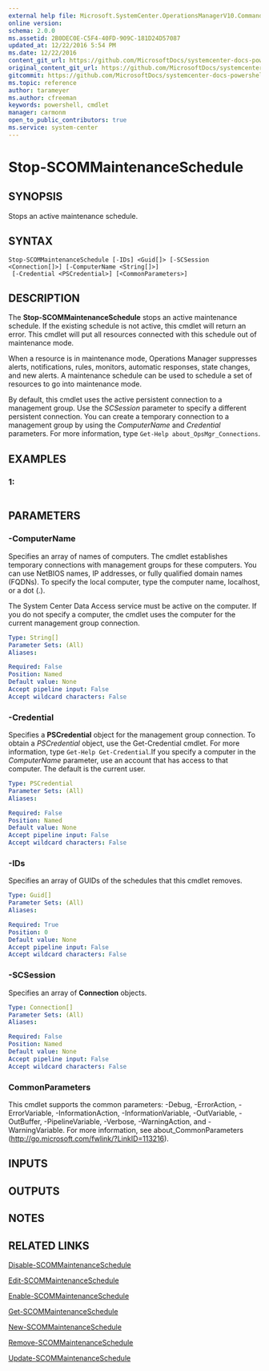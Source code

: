 ```yaml
---
external help file: Microsoft.SystemCenter.OperationsManagerV10.Commands.dll-Help.xml
online version: 
schema: 2.0.0
ms.assetid: 2B0DEC0E-C5F4-40FD-909C-181D24D57087
updated_at: 12/22/2016 5:54 PM
ms.date: 12/22/2016
content_git_url: https://github.com/MicrosoftDocs/systemcenter-docs-powershell/blob/live/systemcenter-cmdlets/SystemCenter2016/OperationsManager/vlatest/Stop-SCOMMaintenanceSchedule.md
original_content_git_url: https://github.com/MicrosoftDocs/systemcenter-docs-powershell/blob/live/systemcenter-cmdlets/SystemCenter2016/OperationsManager/vlatest/Stop-SCOMMaintenanceSchedule.md
gitcommit: https://github.com/MicrosoftDocs/systemcenter-docs-powershell/blob/17c3a51bd892aad46c731d9f381f0704b4815004/systemcenter-cmdlets/SystemCenter2016/OperationsManager/vlatest/Stop-SCOMMaintenanceSchedule.md
ms.topic: reference
author: tarameyer
ms.author: cfreeman
keywords: powershell, cmdlet
manager: carmonm
open_to_public_contributors: true
ms.service: system-center
---
```


# Stop-SCOMMaintenanceSchedule

## SYNOPSIS
Stops an active maintenance schedule.

## SYNTAX

```
Stop-SCOMMaintenanceSchedule [-IDs] <Guid[]> [-SCSession <Connection[]>] [-ComputerName <String[]>]
 [-Credential <PSCredential>] [<CommonParameters>]
```

## DESCRIPTION
The **Stop-SCOMMaintenanceSchedule** stops an active maintenance schedule.
If the existing schedule is not active, this cmdlet will return an error.
This cmdlet will put all resources connected with this schedule out of maintenance mode.

When a resource is in maintenance mode, Operations Manager suppresses alerts, notifications, rules, monitors, automatic responses, state changes, and new alerts.
A maintenance schedule can be used to schedule a set of resources to go into maintenance mode.

By default, this cmdlet uses the active persistent connection to a management group.
Use the *SCSession* parameter to specify a different persistent connection.
You can create a temporary connection to a management group by using the *ComputerName* and *Credential* parameters.
For more information, type `Get-Help about_OpsMgr_Connections`.

## EXAMPLES

### 1:
```

```

## PARAMETERS

### -ComputerName
Specifies an array of names of computers.
The cmdlet establishes temporary connections with management groups for these computers.
You can use NetBIOS names, IP addresses, or fully qualified domain names (FQDNs).
To specify the local computer, type the computer name, localhost, or a dot (.).

The System Center Data Access service must be active on the computer.
If you do not specify a computer, the cmdlet uses the computer for the current management group connection.

```yaml
Type: String[]
Parameter Sets: (All)
Aliases: 

Required: False
Position: Named
Default value: None
Accept pipeline input: False
Accept wildcard characters: False
```

### -Credential
Specifies a **PSCredential** object for the management group connection.
To obtain a *PSCredential* object, use the Get-Credential cmdlet.
For more information, type `Get-Help Get-Credential`.If you specify a computer in the *ComputerName* parameter, use an account that has access to that computer.
The default is the current user.

```yaml
Type: PSCredential
Parameter Sets: (All)
Aliases: 

Required: False
Position: Named
Default value: None
Accept pipeline input: False
Accept wildcard characters: False
```

### -IDs
Specifies an array of GUIDs of the schedules that this cmdlet removes.

```yaml
Type: Guid[]
Parameter Sets: (All)
Aliases: 

Required: True
Position: 0
Default value: None
Accept pipeline input: False
Accept wildcard characters: False
```

### -SCSession
Specifies an array of **Connection** objects.

```yaml
Type: Connection[]
Parameter Sets: (All)
Aliases: 

Required: False
Position: Named
Default value: None
Accept pipeline input: False
Accept wildcard characters: False
```

### CommonParameters
This cmdlet supports the common parameters: -Debug, -ErrorAction, -ErrorVariable, -InformationAction, -InformationVariable, -OutVariable, -OutBuffer, -PipelineVariable, -Verbose, -WarningAction, and -WarningVariable. For more information, see about_CommonParameters (http://go.microsoft.com/fwlink/?LinkID=113216).

## INPUTS

## OUTPUTS

## NOTES

## RELATED LINKS

[Disable-SCOMMaintenanceSchedule](xref:SystemCenter2016/OperationsManager/vlatest/Disable-SCOMMaintenanceSchedule.md)

[Edit-SCOMMaintenanceSchedule](xref:SystemCenter2016/OperationsManager/vlatest/Edit-SCOMMaintenanceSchedule.md)

[Enable-SCOMMaintenanceSchedule](xref:SystemCenter2016/OperationsManager/vlatest/Enable-SCOMMaintenanceSchedule.md)

[Get-SCOMMaintenanceSchedule](xref:SystemCenter2016/OperationsManager/vlatest/Get-SCOMMaintenanceSchedule.md)

[New-SCOMMaintenanceSchedule](xref:SystemCenter2016/OperationsManager/vlatest/New-SCOMMaintenanceSchedule.md)

[Remove-SCOMMaintenanceSchedule](xref:SystemCenter2016/OperationsManager/vlatest/Remove-SCOMMaintenanceSchedule.md)

[Update-SCOMMaintenanceSchedule](xref:SystemCenter2016/OperationsManager/vlatest/Update-SCOMMaintenanceSchedule.md)

